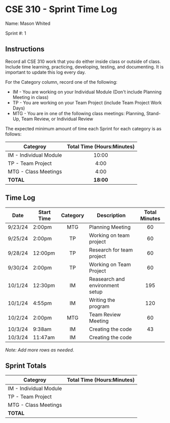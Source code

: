 # CSE 310 - Sprint Time Log

Name: Mason Whited

Sprint #: 1

## Instructions

Record all CSE 310 work that you do either inside class or outside of class.  Include time learning, practicing, developing, testing, and documenting.  It is important to update this log every day.

For the Category column, record one of the following:
* IM - You are working on your Individual Module (Don't include Planning Meeting in class)
* TP - You are working on your Team Project (include Team Project Work Days)
* MTG - You are in one of the following class meetings: Planning, Stand-Up, Team Review, or Individual Review

The expected minimum amount of time each Sprint for each category is as follows:

|Categroy                       |Total Time (Hours:Minutes)|
|-------------------------------|:------------------------:|
|IM - Individual Module         |          10:00           |
|TP - Team Project              |           4:00           |
|MTG - Class Meetings           |           4:00           |
|**TOTAL**                      |        **18:00**         |

## Time Log

|Date      |Start Time|Category|Description                                 |Total Minutes|
|----------|----------|:------:|--------------------------------------------|:-----------:|
| 9/23/24  | 2:00pm   | MTG    |  Planning Meeting                          |     60      |
| 9/25/24  | 2:00pm   | TP     |  Working on team project                   |     60      |
| 9/28/24  | 12:00pm  | TP     |  Research for team project                 |     60      |
| 9/30/24  | 2:00pm   | TP     |  Working on Team Project                   |     60      |
| 10/1/24  | 12:30pm  | IM     |  Reasearch and environment setup           |     195     |
| 10/1/24  | 4:55pm   | IM     |  Writing the program                       |     120     |
| 10/2/24  | 2:00pm   | MTG    |  Team Review Meeting                       |     60      |
| 10/3/24  | 9:38am   | IM     |  Creating the code                         |     43      |
| 10/3/24  | 11:47am  | IM     |  Creating the code                         |             |
_Note: Add more rows as needed._

## Sprint Totals

|Categroy                       |Total Time (Hours:Minutes)|
|-------------------------------|:------------------------:|
|IM - Individual Module         |                          |
|TP - Team Project              |                          |
|MTG - Class Meetings           |                          |
|**TOTAL**                      |                          |

